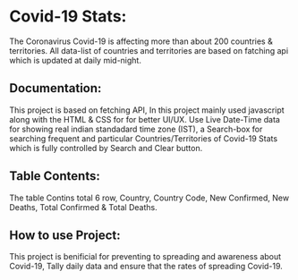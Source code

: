
# Covid-19 Stats:
The Coronavirus Covid-19 is affecting more than about 200 countries & territories.
All data-list of countries and territories are based on fatching api which is updated at daily mid-night.

## Documentation:
This project is based on fetching API, In this project mainly used javascript along with the HTML & CSS for for better UI/UX.
Use Live Date-Time data for showing real indian standadard time zone (IST), a Search-box for searching frequent and particular Countries/Territories of Covid-19 Stats which is fully controlled by Search and Clear button.

## Table Contents:
The table Contins total 6 row, Country, Country Code, New Confirmed, New Deaths, Total Confirmed & Total Deaths.

## How to use Project:
This project is benificial for preventing to spreading and awareness about Covid-19, Tally daily data and ensure that the rates of spreading Covid-19.
